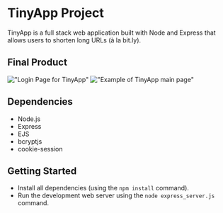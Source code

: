 # TinyApp Project

TinyApp is a full stack web application built with Node and Express that allows users to shorten long URLs (à la bit.ly).

## Final Product

!["Login Page for TinyApp"]()
!["Example of TinyApp main page"]()


## Dependencies

- Node.js
- Express
- EJS
- bcryptjs
- cookie-session

## Getting Started

- Install all dependencies (using the `npm install` command).
- Run the development web server using the `node express_server.js` command.